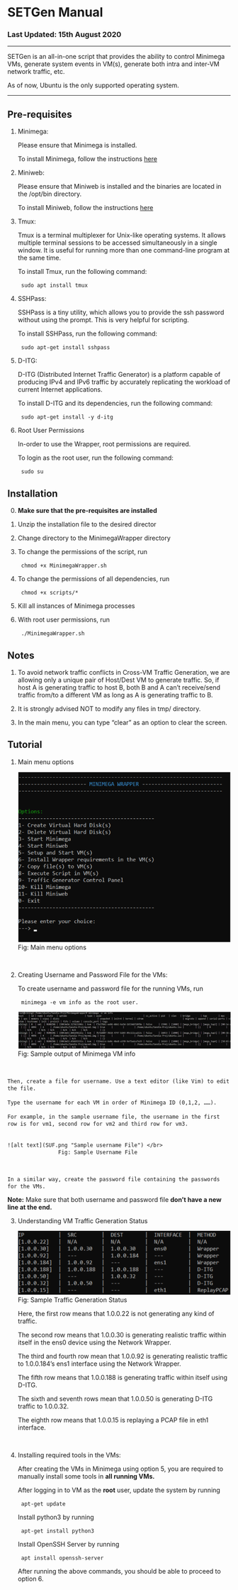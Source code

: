 # SETGen Manual

### Last Updated: 15th August 2020
---

SETGen is an all-in-one script that provides the ability to control Minimega VMs, generate system events in VM(s), generate both intra and inter-VM network traffic, etc.

As of now, Ubuntu is the only supported operating system.

---


## Pre-requisites


1) Minimega:

    Please ensure that Minimega is installed.
    
    To install Minimega, follow the instructions [here](https://ku.nz/miniclass/module1.html)


2) Miniweb:

    Please ensure that Miniweb is installed and the binaries are located in the /opt/bin directory.

    To install Miniweb, follow the instructions [here](https://ku.nz/miniclass/module1.html)


3) Tmux:
   
    Tmux is a terminal multiplexer for Unix-like operating systems. It allows multiple terminal sessions to be accessed simultaneously in a single window. It is useful for running more than one command-line program at the same time.

    To install Tmux, run the following command:

        sudo apt install tmux


4) SSHPass:

    SSHPass is a tiny utility, which allows you to provide the ssh password without using the prompt. This is very helpful for scripting.

    To install SSHPass, run the following command:

        sudo apt-get install sshpass


5) D-ITG:

    D-ITG (Distributed Internet Traffic Generator) is a platform capable of producing IPv4 and IPv6 traffic by accurately replicating the workload of current Internet applications.

    To install D-ITG and its dependencies, run the following command:

        sudo apt-get install -y d-itg


6) Root User Permissions

    In-order to use the Wrapper, root permissions are required.

    To login as the root user, run the following command:

	    sudo su


## Installation


0) **Make sure that the pre-requisites are installed**
   

1) Unzip the installation file to the desired director
   

2) Change directory to the MinimegaWrapper directory
   

3) To change the permissions of the script, run

        chmod +x MinimegaWrapper.sh


4) To change the permissions of all dependencies, run

        chmod +x scripts/*


5) Kill all instances of Minimega processes


6) With root user permissions, run

        ./MinimegaWrapper.sh


## Notes


1) To avoid network traffic conflicts in Cross-VM Traffic Generation, we are allowing only a unique pair of Host/Dest VM to generate traffic. So, if host A is generating traffic to host B, both B and A can’t receive/send traffic from/to a different VM as long as A is generating traffic to B.


2) It is strongly advised NOT to modify any files in tmp/ directory.


3) In the main menu, you can type “clear” as an option to clear the screen.


## Tutorial


1) Main menu options

    ![alt text](MMO.png "Main menu options") </br>
                    Fig: Main menu options

</br>

2) Creating Username and Password File for the VMs:

    To create username and password file for the running VMs, run 
	    
        minimega -e vm info as the root user.


    ![alt text](SMVIO.png "Sample output of Minimega VM info") </br>
                    Fig: Sample output of Minimega VM info
</br>

    Then, create a file for username. Use a text editor (like Vim) to edit the file.

    Type the username for each VM in order of Minimega ID (0,1,2, ……). 

    For example, in the sample username file, the username in the first row is for vm1, second row for vm2 and third row for vm3.


    ![alt text](SUF.png "Sample username File") </br>
                    Fig: Sample Username File
</br>

    In a similar way, create the password file containing the passwords for the VMs.

**Note:** Make sure that both username and password file **don’t have a new line at the end.**


3) Understanding VM Traffic Generation Status
   
   ![alt text](STGS.png "Sample Traffic Generation Status") </br>
                    Fig: Sample Traffic Generation Status
    </br>

    Here, the first row means that 1.0.0.22 is not generating any kind of traffic.
    
    The second row means that 1.0.0.30 is generating realistic traffic within itself in the ens0 device using the Network Wrapper.

    The third and fourth row mean that 1.0.0.92 is generating realistic traffic to 1.0.0.184’s ens1 interface using the Network Wrapper.

    The fifth row means that 1.0.0.188 is generating traffic within itself using D-ITG.

    The sixth and seventh rows mean that 1.0.0.50 is generating D-ITG traffic to 1.0.0.32.

    The eighth row means that 1.0.0.15 is replaying a PCAP file in eth1 interface.

</br>

4) Installing required tools in the VMs:
   
    After creating the VMs in Minimega using option 5, you are required to manually install some tools in **all running VMs.**

    After logging in to VM as the **root** user, update the system by running

        apt-get update

    Install python3 by running

        apt-get install python3


    Install OpenSSH Server by running    

        apt install openssh-server

    After running the above commands, you should be able to proceed to option 6.
